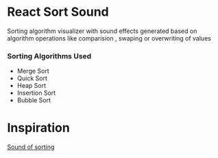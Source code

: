 # React Sort Sound
Sorting algorithm visualizer with sound effects generated based on algorithm operations like comparision , swaping or overwriting of values

### Sorting Algorithms Used
- Merge Sort
- Quick Sort
- Heap Sort
- Insertion Sort
- Bubble Sort

# Inspiration
[Sound of sorting](https://panthema.net/2013/sound-of-sorting/)
